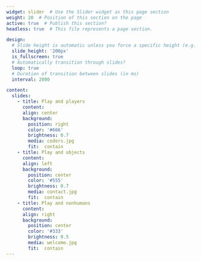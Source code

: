 ```yaml
---
widget: slider  # Use the Slider widget as this page section
weight: 20  # Position of this section on the page
active: true  # Publish this section?
headless: true  # This file represents a page section.

design:
  # Slide height is automatic unless you force a specific height (e.g. '400px')
  slide_height: '200px'
  is_fullscreen: true
  # Automatically transition through slides?
  loop: true
  # Duration of transition between slides (in ms)
  interval: 2000

content:
  slides:
    - title: Play and players
      content: 
      align: center
      background:
        position: right
        color: '#666'
        brightness: 0.7
        media: coders.jpg
        fit:  contain
    - title: Play and objects
      content: 
      align: left
      background:
        position: center
        color: '#555'
        brightness: 0.7
        media: contact.jpg
        fit:  contain
    - title: Play and nonhumans
      content: 
      align: right
      background:
        position: center
        color: '#333'
        brightness: 0.5
        media: welcome.jpg
        fit:  contain
---
```

